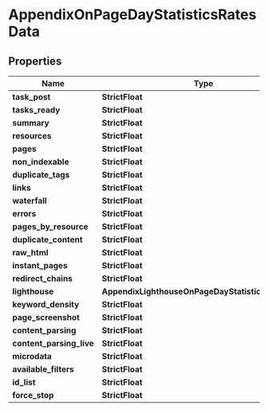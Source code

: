 # AppendixOnPageDayStatisticsRatesData


## Properties

| Name | Type | Description | Notes |
|------------ | ------------- | ------------- | -------------|
**task_post** | **StrictFloat** |  |[optional]|
**tasks_ready** | **StrictFloat** |  |[optional]|
**summary** | **StrictFloat** |  |[optional]|
**resources** | **StrictFloat** |  |[optional]|
**pages** | **StrictFloat** |  |[optional]|
**non_indexable** | **StrictFloat** |  |[optional]|
**duplicate_tags** | **StrictFloat** |  |[optional]|
**links** | **StrictFloat** |  |[optional]|
**waterfall** | **StrictFloat** |  |[optional]|
**errors** | **StrictFloat** |  |[optional]|
**pages_by_resource** | **StrictFloat** |  |[optional]|
**duplicate_content** | **StrictFloat** |  |[optional]|
**raw_html** | **StrictFloat** |  |[optional]|
**instant_pages** | **StrictFloat** |  |[optional]|
**redirect_chains** | **StrictFloat** |  |[optional]|
**lighthouse** | **AppendixLighthouseOnPageDayStatisticsRatesData** |  |[optional]|
**keyword_density** | **StrictFloat** |  |[optional]|
**page_screenshot** | **StrictFloat** |  |[optional]|
**content_parsing** | **StrictFloat** |  |[optional]|
**content_parsing_live** | **StrictFloat** |  |[optional]|
**microdata** | **StrictFloat** |  |[optional]|
**available_filters** | **StrictFloat** |  |[optional]|
**id_list** | **StrictFloat** |  |[optional]|
**force_stop** | **StrictFloat** |  |[optional]|